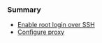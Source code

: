 ### Summary
* [Enable root login over SSH](posts/enable-root-login-over-ssh.md)
* [Configure proxy](posts/configure-proxy.md)